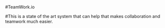 #TeamWork.io

#This is a state of the art system that can help that makes collaboration and teamwork much easier.